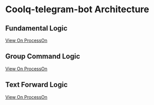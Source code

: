# Coolq-telegram-bot Architecture

## Fundamental Logic

[View On ProcessOn](https://www.processon.com/view/link/59aac37de4b086ea0bfb1f2)

## Group Command Logic

[View On ProcessOn](https://www.processon.com/view/link/5a332c2fe4b0a927458c7d6b)

## Text Forward Logic

[View On ProcessOn](https://www.processon.com/view/link/5a332eb5e4b0a927458c7f93)
